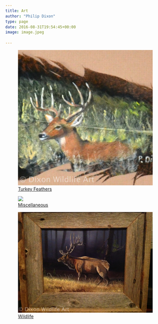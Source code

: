 ```yaml
---
title: Art
author: "Philip Dixon"
type: page
date: 2016-08-31T19:54:45+00:00
image: image.jpeg

---
```


<div class="art-categories">

<a href="../feathers/">
<figure>
<img src="../feathers/deer-featured-w.jpg" >
<figcaption>
Turkey Feathers
</figcaption>
</figure>
</a>
<a href="../misc/">
<figure>
<img src="../misc/emmitt-new-w.jpg">
<figcaption>
Miscellaneous
</figcaption>
</figure>
</a>
<a href="../wildlife/">
<figure>
<img src="../wildlife/elkmorning-w.jpg">
<figcaption>
Wildlife
</figcaption>
</figure>
</a>

</div>
